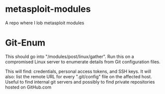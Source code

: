 # metasploit-modules
A repo where I lob metasploit modules

# Git-Enum
This should go into "/modules/post/linux/gather".
Run this on a compromised Linux server to enumerate details from Git configuration files.

This will find: credentials, personal access tokens, and SSH keys.
It will also: list the remote URL for every ".git/config" file on the affected host. Useful to find internal git servers and possibly to find private repositories hosted on GitHub.com
